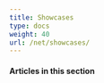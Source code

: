 ```yaml
---
title: Showcases
type: docs
weight: 40
url: /net/showcases/
---
```


#### **Articles in this section**
